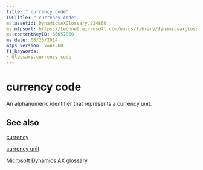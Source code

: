 ```yaml
---
title: " currency code"
TOCTitle: " currency code"
ms:assetid: DynamicsAXGlossary.234860
ms:mtpsurl: https://technet.microsoft.com/en-us/library/dynamicsaxglossary.234860(v=AX.60)
ms:contentKeyID: 36057860
ms.date: 08/25/2014
mtps_version: v=AX.60
f1_keywords:
- Glossary.currency code
---
```


# currency code

An alphanumeric identifier that represents a currency unit.

## See also

[currency](currency.md)

[currency unit](currency-unit.md)

[Microsoft Dynamics AX glossary](glossary/microsoft-dynamics-ax-glossary.md)

  


